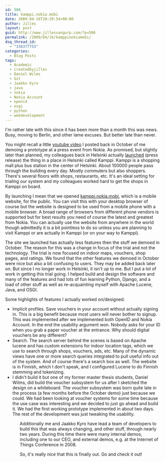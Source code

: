```yaml
---
id: 586
title: kamppi.nokia.mobi
date: 2009-04-16T20:29:54+00:00
author: Jilles
layout: post
guid: http://www.jillesvangurp.com/?p=586
permalink: /2009/04/16/kamppinokiamobi/
dsq_thread_id:
  - "336377753"
categories:
  - Blog Posts
tags:
  - Academic
  - createdbyjilles
  - Daniel Wilms
  - Git
  - Jaakko Kyro
  - java
  - nokia
  - Nokia Account
  - openid
  - osgi
  - python
  - webdevelopment
---
```

I'm rather late with this since it has been more than a month this was news. Busy, moving to Berlin, and other lame excuses. But better late than never. 

You might recall a little [youtube video](http://www.youtube.com/watch?v=cGNYn8YLlpA) I posted back in October of me demoing a prototype at a press event from Nokia. As promised, but slightly later than planned, my colleagues back in Helsinki actually [launched](http://pressbulletinboard.nokia.com/2009/03/04/indoor-services-and-mobile-advertising-trial-started-in-kamppi-shopping-center-in-helsinki/) (press release) the thing in a place in Helsinki called Kamppi. Kamppi is a shopping mall plus bus station in the center of Helsinki. About 100000 people pass through the building every day. Mostly commuters but also shoppers. There's several floors with shops, restaurants, etc. It's an ideal setting for trialing our system and my colleagues worked hard to get the shops in Kamppi on board.

By launching I mean that we opened [kamppi.nokia.mobi](http://kamppi.nokia.mobi), which is a mobile website, for the public. You can visit this with your desktop browser of course but the website is designed to be used from a mobile phone with a mobile browser. A broad range of browsers from different phone vendors is supported but for best results you need of course the latest and greatest from Nokia. You can actually use the website from anywhere in the world though admittedly it is a bit pointless to do so unless you are planning to visit Kamppi or are actually in Kamppi (or on your way to Kamppi).

The site we launched has actually less features then the stuff we demoed in October. The reason for this was a change in focus of the trial and not the technology. The trial is now focused on indoor maps, vouchers, shop pages, and ratings. We found that the other features we demoed in October were nice but also a bit confusing to users. They may be added back later on. But since I no longer work in Helsinki, it isn't up to me. But I put a lot of work in getting this trial going. I helped build and design the software and many of the features and had lots of fun learning Python, Django, and a load of other stuff as well as re-acquainting myself with Apache Lucene, Java, and OSGI.

Some highlights of features I actually worked on/designed:
<ul>	
     <li>Implicit profiles. Save vouchers in your account without actually signing in. This is a big benefit because most users will never bother to signup. This was implemented after we implemented both OpenID and Nokia Account. In the end the usability argument won. Nobody asks for your ID when you grab a paper voucher at the entrance. Why should digital vouchers be any different?</li>
  <li>Search. The search server behind the scenes is based on Apache lucene and has custom extensions for indoor location tags, which we use to search through shops, vouchers, ads, etc. Many of the dynamic views have one or more search queries integrated to pull useful info out of the system. And of course there's a search box as well. The website is in Finnish, which I don't speak, and I configured Lucene to do Finnish stemming and tokenizing.</li>
  <li>I didn't build it but one of my former master thesis students, Daniel Wilms, did build the voucher subsystem for us after I sketched the design on a whiteboard. The voucher subsystem was born quite late in the process (a few months before the October demo) just because we could. We had been looking at voucher systems for some time because the use case was interesting and we decided to just go ahead and build it. We had the first working prototype implemented in about two days. The rest of the development was just tweaking the usability.</li>
<ul>

Additionally me and Jaakko Kyro have lead a team of developers to build this that was always changing, and other stuff, through nearly two years. During this time there were many internal demos, including one to our CEO, and external demos, e.g. at the Internet of Things Conference in 2008.

So, it's really nice that this is finally out. Go and check it out!

